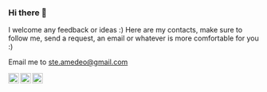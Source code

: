 ### Hi there 👋

<p>
I welcome any feedback or ideas :) 
Here are my contacts, make sure to follow me, send a request, an email or whatever is more comfortable for you :)
</p>


Email me to [ste.amedeo@gmail.com](mailto:admin@cloudhadoop.com)

<a href="https://www.linkedin.com/in/steamedeo/"><img align="left" src="https://github.com/steamedeo/backend-roadmap/blob/8ba17b989e66e696ca907e3184e4140037854b75/images/linkedin.svg" alt="LinkedIn" width="21px"/></a>
<a href="https://www.instagram.com/steamedeo/"><img align="left" src="https://github.com/steamedeo/backend-roadmap/blob/8ba17b989e66e696ca907e3184e4140037854b75/images/instagram.svg" alt="Instagram" width="21px"/></a>
<a href="https://medium.com/@steamedeo"><img align="left" src="https://github.com/steamedeo/backend-roadmap/blob/8ba17b989e66e696ca907e3184e4140037854b75/images/medium.svg" alt="Medium" width="21px"/></a>
